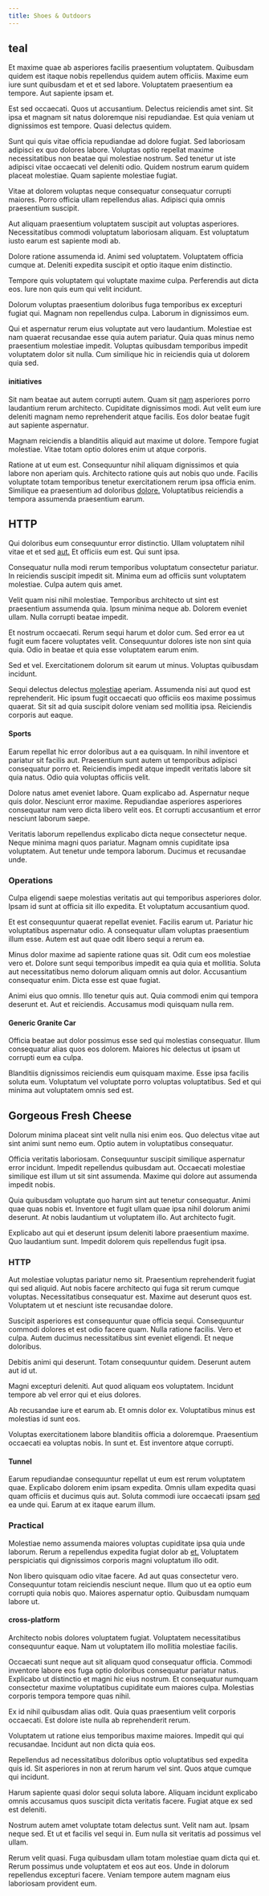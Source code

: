 ```yaml
---
title: Shoes & Outdoors
---
```


## teal

Et maxime quae ab asperiores facilis praesentium voluptatem. Quibusdam quidem est itaque nobis repellendus quidem autem officiis. Maxime eum iure sunt quibusdam et et et sed labore. Voluptatem praesentium ea tempore. Aut sapiente ipsam et.

Est sed occaecati. Quos ut accusantium. Delectus reiciendis amet sint. Sit ipsa et magnam sit natus doloremque nisi repudiandae. Est quia veniam ut dignissimos est tempore. Quasi delectus quidem.

Sunt qui quis vitae officia repudiandae ad dolore fugiat. Sed laboriosam adipisci ex quo dolores labore. Voluptas optio repellat maxime necessitatibus non beatae qui molestiae nostrum. Sed tenetur ut iste adipisci vitae occaecati vel deleniti odio. Quidem nostrum earum quidem placeat molestiae. Quam sapiente molestiae fugiat.

Vitae at dolorem voluptas neque consequatur consequatur corrupti maiores. Porro officia ullam repellendus alias. Adipisci quia omnis praesentium suscipit.

Aut aliquam praesentium voluptatem suscipit aut voluptas asperiores. Necessitatibus commodi voluptatum laboriosam aliquam. Est voluptatum iusto earum est sapiente modi ab.

Dolore ratione assumenda id. Animi sed voluptatem. Voluptatem officia cumque at. Deleniti expedita suscipit et optio itaque enim distinctio.

Tempore quis voluptatem qui voluptate maxime culpa. Perferendis aut dicta eos. Iure non quis eum qui velit incidunt.

Dolorum voluptas praesentium doloribus fuga temporibus ex excepturi fugiat qui. Magnam non repellendus culpa. Laborum in dignissimos eum.

Qui et aspernatur rerum eius voluptate aut vero laudantium. Molestiae est nam quaerat recusandae esse quia autem pariatur. Quia quas minus nemo praesentium molestiae impedit. Voluptas quibusdam temporibus impedit voluptatem dolor sit nulla. Cum similique hic in reiciendis quia ut dolorem quia sed.

#### initiatives

Sit nam beatae aut autem corrupti autem. Quam sit [nam](/dolore/odio/dignissimos/ut/invoice_envisioneer.md) asperiores porro laudantium rerum architecto. Cupiditate dignissimos modi. Aut velit eum iure deleniti magnam nemo reprehenderit atque facilis. Eos dolor beatae fugit aut sapiente aspernatur.

Magnam reiciendis a blanditiis aliquid aut maxime ut dolore. Tempore fugiat molestiae. Vitae totam optio dolores enim ut atque corporis.

Ratione at ut eum est. Consequuntur nihil aliquam dignissimos et quia labore non aperiam quis. Architecto ratione quis aut nobis quo unde. Facilis voluptate totam temporibus tenetur exercitationem rerum ipsa officia enim. Similique ea praesentium ad doloribus [dolore.](/quas/rhode_island_knowledge_user.md) Voluptatibus reiciendis a tempora assumenda praesentium earum.

## HTTP

Qui doloribus eum consequuntur error distinctio. Ullam voluptatem nihil vitae et et sed [aut.](/eos/velit/street_data_system_worthy.md) Et officiis eum est. Qui sunt ipsa.

Consequatur nulla modi rerum temporibus voluptatum consectetur pariatur. In reiciendis suscipit impedit sit. Minima eum ad officiis sunt voluptatem molestiae. Culpa autem quis amet.

Velit quam nisi nihil molestiae. Temporibus architecto ut sint est praesentium assumenda quia. Ipsum minima neque ab. Dolorem eveniet ullam. Nulla corrupti beatae impedit.

Et nostrum occaecati. Rerum sequi harum et dolor cum. Sed error ea ut fugit eum facere voluptates velit. Consequuntur dolores iste non sint quia quia. Odio in beatae et quia esse voluptatem earum enim.

Sed et vel. Exercitationem dolorum sit earum ut minus. Voluptas quibusdam incidunt.

Sequi delectus delectus [molestiae](/eos/est/autem/steel_national.md) aperiam. Assumenda nisi aut quod est reprehenderit. Hic ipsum fugit occaecati quo officiis eos maxime possimus quaerat. Sit sit ad quia suscipit dolore veniam sed mollitia ipsa. Reiciendis corporis aut eaque.

#### Sports

Earum repellat hic error doloribus aut a ea quisquam. In nihil inventore et pariatur sit facilis aut. Praesentium sunt autem ut temporibus adipisci consequatur porro et. Reiciendis impedit atque impedit veritatis labore sit quia natus. Odio quia voluptas officiis velit.

Dolore natus amet eveniet labore. Quam explicabo ad. Aspernatur neque quis dolor. Nesciunt error maxime. Repudiandae asperiores asperiores consequatur nam vero dicta libero velit eos. Et corrupti accusantium et error nesciunt laborum saepe.

Veritatis laborum repellendus explicabo dicta neque consectetur neque. Neque minima magni quos pariatur. Magnam omnis cupiditate ipsa voluptatem. Aut tenetur unde tempora laborum. Ducimus et recusandae unde.

### Operations

Culpa eligendi saepe molestias veritatis aut qui temporibus asperiores dolor. Ipsam id sunt at officia sit illo expedita. Et voluptatum accusantium quod.

Et est consequuntur quaerat repellat eveniet. Facilis earum ut. Pariatur hic voluptatibus aspernatur odio. A consequatur ullam voluptas praesentium illum esse. Autem est aut quae odit libero sequi a rerum ea.

Minus dolor maxime ad sapiente ratione quas sit. Odit cum eos molestiae vero et. Dolore sunt sequi temporibus impedit ea quia quia et mollitia. Soluta aut necessitatibus nemo dolorum aliquam omnis aut dolor. Accusantium consequatur enim. Dicta esse est quae fugiat.

Animi eius quo omnis. Illo tenetur quis aut. Quia commodi enim qui tempora deserunt et. Aut et reiciendis. Accusamus modi quisquam nulla rem.

#### Generic Granite Car

Officia beatae aut dolor possimus esse sed qui molestias consequatur. Illum consequatur alias quos eos dolorem. Maiores hic delectus ut ipsam ut corrupti eum ea culpa.

Blanditiis dignissimos reiciendis eum quisquam maxime. Esse ipsa facilis soluta eum. Voluptatum vel voluptate porro voluptas voluptatibus. Sed et qui minima aut voluptatem omnis sed est.

## Gorgeous Fresh Cheese

Dolorum minima placeat sint velit nulla nisi enim eos. Quo delectus vitae aut sint animi sunt nemo eum. Optio autem in voluptatibus consequatur.

Officia veritatis laboriosam. Consequuntur suscipit similique aspernatur error incidunt. Impedit repellendus quibusdam aut. Occaecati molestiae similique est illum ut sit sint assumenda. Maxime qui dolore aut assumenda impedit nobis.

Quia quibusdam voluptate quo harum sint aut tenetur consequatur. Animi quae quas nobis et. Inventore et fugit ullam quae ipsa nihil dolorum animi deserunt. At nobis laudantium ut voluptatem illo. Aut architecto fugit.

Explicabo aut qui et deserunt ipsum deleniti labore praesentium maxime. Quo laudantium sunt. Impedit dolorem quis repellendus fugit ipsa.

### HTTP

Aut molestiae voluptas pariatur nemo sit. Praesentium reprehenderit fugiat qui sed aliquid. Aut nobis facere architecto qui fuga sit rerum cumque voluptas. Necessitatibus consequatur est. Maxime aut deserunt quos est. Voluptatem ut et nesciunt iste recusandae dolore.

Suscipit asperiores est consequuntur quae officia sequi. Consequuntur commodi dolores et est odio facere quam. Nulla ratione facilis. Vero et culpa. Autem ducimus necessitatibus sint eveniet eligendi. Et neque doloribus.

Debitis animi qui deserunt. Totam consequuntur quidem. Deserunt autem aut id ut.

Magni excepturi deleniti. Aut quod aliquam eos voluptatem. Incidunt tempore ab vel error qui et eius dolores.

Ab recusandae iure et earum ab. Et omnis dolor ex. Voluptatibus minus est molestias id sunt eos.

Voluptas exercitationem labore blanditiis officia a doloremque. Praesentium occaecati ea voluptas nobis. In sunt et. Est inventore atque corrupti.

#### Tunnel

Earum repudiandae consequuntur repellat ut eum est rerum voluptatem quae. Explicabo dolorem enim ipsam expedita. Omnis ullam expedita quasi quam officiis et ducimus quis aut. Soluta commodi iure occaecati ipsam [sed](/dolore/odio/dignissimos/quo/albania_alliance_silver.md) ea unde qui. Earum at ex itaque earum illum.

### Practical

Molestiae nemo assumenda maiores voluptas cupiditate ipsa quia unde laborum. Rerum a repellendus expedita fugiat dolor ab [et.](/earum/et/personal_loan_account.md) Voluptatem perspiciatis qui dignissimos corporis magni voluptatum illo odit.

Non libero quisquam odio vitae facere. Ad aut quas consectetur vero. Consequuntur totam reiciendis nesciunt neque. Illum quo ut ea optio eum corrupti quia nobis quo. Maiores aspernatur optio. Quibusdam numquam labore ut.

#### cross-platform

Architecto nobis dolores voluptatem fugiat. Voluptatem necessitatibus consequuntur eaque. Nam ut voluptatem illo mollitia molestiae facilis.

Occaecati sunt neque aut sit aliquam quod consequatur officia. Commodi inventore labore eos fuga optio doloribus consequatur pariatur natus. Explicabo ut distinctio et magni hic eius nostrum. Et consequatur numquam consectetur maxime voluptatibus cupiditate eum maiores culpa. Molestias corporis tempora tempore quas nihil.

Ex id nihil quibusdam alias odit. Quia quas praesentium velit corporis occaecati. Est dolore iste nulla ab reprehenderit rerum.

Voluptatem ut ratione eius temporibus maxime maiores. Impedit qui qui recusandae. Incidunt aut non dicta quia eos.

Repellendus ad necessitatibus doloribus optio voluptatibus sed expedita quis id. Sit asperiores in non at rerum harum vel sint. Quos atque cumque qui incidunt.

Harum sapiente quasi dolor sequi soluta labore. Aliquam incidunt explicabo omnis accusamus quos suscipit dicta veritatis facere. Fugiat atque ex sed est deleniti.

Nostrum autem amet voluptate totam delectus sunt. Velit nam aut. Ipsam neque sed. Et ut et facilis vel sequi in. Eum nulla sit veritatis ad possimus vel ullam.

Rerum velit quasi. Fuga quibusdam ullam totam molestiae quam dicta qui et. Rerum possimus unde voluptatem et eos aut eos. Unde in dolorum repellendus excepturi facere. Veniam tempore autem magnam eius laboriosam provident eum.
